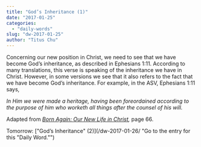```yaml
---
title: "God’s Inheritance (1)"
date: "2017-01-25"
categories: 
  - "daily-words"
slug: "dw-2017-01-25"
author: "Titus Chu"
---
```


Concerning our new position in Christ, we need to see that we have become God’s inheritance, as described in Ephesians 1:11. According to many translations, this verse is speaking of the inheritance we have in Christ. However, in some versions we see that it also refers to the fact that we have become God’s inheritance. For example, in the ASV, Ephesians 1:11 says,

_In Him we were made a heritage, having been foreordained according to the purpose of him who worketh all things after the counsel of his will._

Adapted from _[Born Again: Our New Life in Christ](/book-born-again/ "Go to the listing for this book."),_ page 66.

Tomorrow: ["God’s Inheritance" (2)](/dw-2017-01-26/ "Go to the entry for this "Daily Word."")
